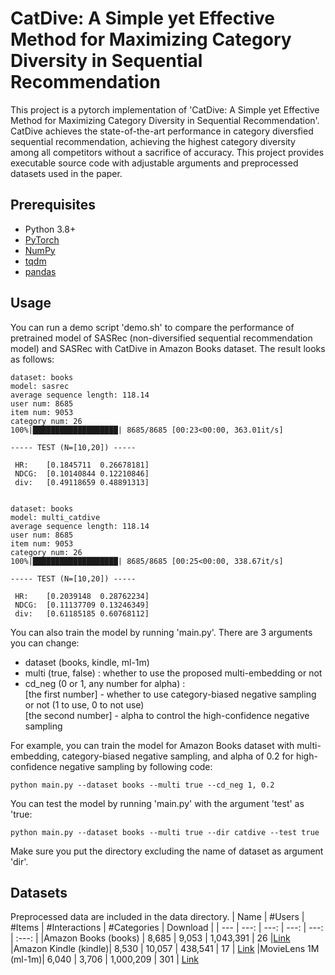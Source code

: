# CatDive: A Simple yet Effective Method for Maximizing Category Diversity in Sequential Recommendation

This project is a pytorch implementation of 'CatDive: A Simple yet Effective Method for Maximizing Category Diversity in Sequential Recommendation'.
CatDive achieves the state-of-the-art performance in category diversfied sequential recommendation, achieving the highest category diversity among all competitors without a sacrifice of accuracy.
This project provides executable source code with adjustable arguments and preprocessed datasets used in the paper.

## Prerequisites

- Python 3.8+
- [PyTorch](https://pytorch.org/)
- [NumPy](https://numpy.org/)
- [tqdm](https://tqdm.github.io/)
- [pandas](https://pandas.pydata.org)

## Usage
You can run a demo script 'demo.sh' to compare the performance of pretrained model of SASRec (non-diversified sequential recommendation model) and SASRec with CatDive in Amazon Books dataset.
The result looks as follows:
```
dataset: books
model: sasrec
average sequence length: 118.14
user num: 8685
item num: 9053
category num: 26
100%|███████████████████| 8685/8685 [00:23<00:00, 363.01it/s]

----- TEST (N=[10,20]) ----- 

 HR:    [0.1845711  0.26678181] 
 NDCG:  [0.10140844 0.12210846] 
 div:   [0.49118659 0.48891313] 


dataset: books
model: multi_catdive
average sequence length: 118.14
user num: 8685
item num: 9053
category num: 26
100%|███████████████████| 8685/8685 [00:25<00:00, 338.67it/s]

----- TEST (N=[10,20]) ----- 

 HR:    [0.2039148  0.28762234] 
 NDCG:  [0.11137709 0.13246349] 
 div:   [0.61185185 0.60768112] 
```

You can also train the model by running 'main.py'.
There are 3 arguments you can change:
- dataset (books, kindle, ml-1m)
- multi (true, false)
    : whether to use the proposed multi-embedding or not
- cd_neg (0 or 1, any number for alpha)
    : <br/> [the first number] - whether to use category-biased negative sampling or not (1 to use, 0 to not use)
      <br/> [the second number] - alpha to control the high-confidence negative sampling

For example, you can train the model for Amazon Books dataset with multi-embedding, category-biased negative sampling, and alpha of 0.2 for high-confidence negative sampling by following code:
```
python main.py --dataset books --multi true --cd_neg 1, 0.2
```


You can test the model by running 'main.py' with the argument 'test' as 'true:
```
python main.py --dataset books --multi true --dir catdive --test true
```
Make sure you put the directory excluding the name of dataset as argument 'dir'.

## Datasets
Preprocessed data are included in the data directory.
| Name | #Users | #Items | #Interactions | #Categories | Download |
| --- | ---: | ---: | ---: | ---: | :---: |
|Amazon Books (books) | 8,685 | 9,053 | 1,043,391 | 26 |[Link](https://nijianmo.github.io/amazon/index.html)
|Amazon Kindle (kindle)| 8,530 | 10,057 | 438,541 | 17 | [Link](https://nijianmo.github.io/amazon/index.html)
|MovieLens 1M (ml-1m)| 6,040 | 3,706 | 1,000,209 | 301 | [Link](https://grouplens.org/datasets/movielens/1m/)
